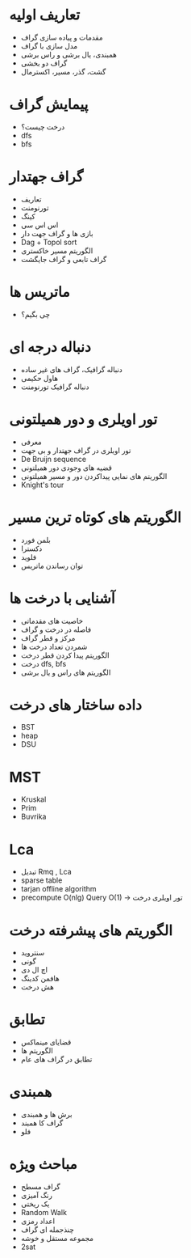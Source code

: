 # تعاریف اولیه
* مقدمات  و پیاده سازی گراف
* مدل سازی با گراف
* همبندی، یال برشی و راس برشی
* گراف دو بخشی
* گشت، گذر، مسیر، اکسترمال
# پیمایش گراف
* درخت چیست؟
* dfs
* bfs
# گراف جهتدار
* تعاریف
* تورنومنت
* کینگ
* اس اس سی
* بازی ها و گراف جهت دار
* Dag + Topol sort
* الگوریتم مسیر خاکستری
* گراف تابعی و گراف جایگشت
# ماتریس ها
* چی بگیم؟
# دنباله درجه ای
* دنباله گرافیک، گراف های غیر ساده
* هاول حکیمی
* دنباله گرافیک تورنومنت
# تور اویلری و دور همیلتونی
* معرفی
* تور اویلری در گراف جهتدار و بی جهت
* De Bruijn sequence
* قضیه های وجودی دور همیلتونی
* الگوریتم های نمایی پیداکردن دور و مسیر همیلتونی
* Knight's tour
# الگوریتم های کوتاه ترین مسیر
* بلمن فورد
* دکسترا
* فلوید
* توان رساندن ماتریس
# آشنایی با درخت ها
* خاصیت های مقدماتی
* فاصله در درخت و گراف
* مرکز و قطر گراف
* شمردن تعداد درخت ها
* الگوریتم پیدا کردن قطر درخت
* درخت dfs, bfs
* الگوریتم های راس و یال برشی
# داده ساختار های درخت
* BST
* heap
* DSU
# MST
* Kruskal
* Prim
* Buvrika
# Lca
* تبدیل Rmq , Lca
* sparse table
* tarjan offline algorithm
* precompute O(nlg) Query O(1) -> تور اویلری درخت
# الگوریتم های پیشرفته درخت
* سنتروید
* گونی
* اچ ال دی
* هافمن کدینگ
* هش درخت
# تطابق
* قضایای مینماکس
* الگوریتم ها
* تطابق در گراف های عام
# همبندی
* برش ها و  همبندی
* گراف کا همبند
* فلو
# مباحث ویژه
* گراف مسطح
* رنگ آمیزی
* یک ریختی
* Random Walk
* اعداد رمزی
* چنذجمله ای گراف
* مجموعه مستقل و خوشه
* 2sat
